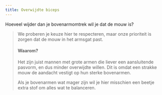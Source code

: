 ```yaml
---
title: Overwijdte biceps
---
```


Hoeveel wijder dan je bovenarmomtrek wil je dat de mouw is?

> We proberen je keuze hier te respecteren, maar onze prioriteit is zorgen dat de mouw in het armsgat past.
> 
> #### Waarom?
> 
> Het zijn juist mannen met grote armen die liever een aansluitende pasvorm, en dus minder overwijdte willen. Dit is omdat een strakke mouw de aandacht vestigt op hun sterke bovenarmen.
> 
> Als je bovenarmen wat mager zijn wil je hier misschien een beetje extra stof om alles wat te balanceren.